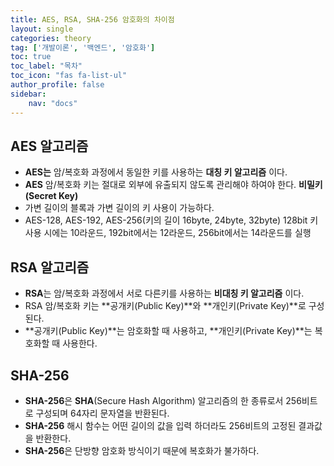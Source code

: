 ```yaml
---
title: AES, RSA, SHA-256 암호화의 차이점
layout: single
categories: theory
tag: ['개발이론', '백엔드', '암호화']
toc: true
toc_label: "목차"
toc_icon: "fas fa-list-ul"
author_profile: false
sidebar:
    nav: "docs"
---
```


## AES 알고리즘

- **AES는** 암/복호화 과정에서 동일한 키를 사용하는 **대칭 키 알고리즘** 이다.
- **AES** 암/복호화 키는 절대로 외부에 유출되지 않도록 관리해야 하여야 한다. **비밀키(Secret Key)**
- 가변 길이의 블록과 가변 길이의 키 사용이 가능하다.
- AES-128, AES-192, AES-256(키의 길이 16byte, 24byte, 32byte)
  128bit 키 사용 시에는 10라운드, 192bit에서는 12라운드, 256bit에서는 14라운드를 실행

## RSA 알고리즘

- **RSA**는 암/복호화 과정에서 서로 다른키를 사용하는 **비대칭 키 알고리즘** 이다.
- RSA 암/복호화 키는 **공개키(Public Key)**와 **개인키(Private Key)**로 구성된다.
- **공개키(Public Key)**는 암호화할 때 사용하고, **개인키(Private Key)**는 복호화할 때 사용한다.

## SHA-256

- **SHA-256**은 **SHA**(Secure Hash Algorithm) 알고리즘의 한 종류로서 256비트로 구성되며 64자리 문자열을 반환된다.
- **SHA-256** 해시 함수는 어떤 길이의 값을 입력 하더라도 256비트의 고정된 결과값을 반환한다.
- **SHA-256**은 단방향 암호화 방식이기 때문에 복호화가 불가하다.

